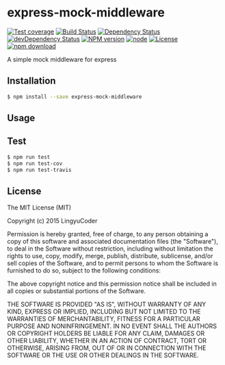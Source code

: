# express-mock-middleware

[![Test coverage](https://img.shields.io/coveralls/LingyuCoder/express-mock-middleware.svg?style=flat-square)](https://coveralls.io/r/LingyuCoder/express-mock-middleware?branch=master)
[![Build Status](https://travis-ci.org/LingyuCoder/express-mock-middleware.png)](https://travis-ci.org/LingyuCoder/express-mock-middleware)
[![Dependency Status](https://david-dm.org/LingyuCoder/express-mock-middleware.svg)](https://david-dm.org/LingyuCoder/express-mock-middleware)
[![devDependency Status](https://david-dm.org/LingyuCoder/express-mock-middleware/dev-status.svg)](https://david-dm.org/LingyuCoder/express-mock-middleware#info=devDependencies)
[![NPM version](http://img.shields.io/npm/v/express-mock-middleware.svg?style=flat-square)](http://npmjs.org/package/express-mock-middleware)
[![node](https://img.shields.io/badge/node.js-%3E=_4.0-green.svg?style=flat-square)](http://nodejs.org/download/)
[![License](http://img.shields.io/npm/l/express-mock-middleware.svg?style=flat-square)](LICENSE)
[![npm download](https://img.shields.io/npm/dm/express-mock-middleware.svg?style=flat-square)](https://npmjs.org/package/express-mock-middleware)

A simple  mock middleware for express

## Installation

```bash
$ npm install --save express-mock-middleware
```

## Usage

## Test

```bash
$ npm run test
$ npm run test-cov
$ npm run test-travis
```

## License

The MIT License (MIT)

Copyright (c) 2015 LingyuCoder

Permission is hereby granted, free of charge, to any person obtaining a copy
of this software and associated documentation files (the "Software"), to deal
in the Software without restriction, including without limitation the rights
to use, copy, modify, merge, publish, distribute, sublicense, and/or sell
copies of the Software, and to permit persons to whom the Software is
furnished to do so, subject to the following conditions:

The above copyright notice and this permission notice shall be included in all
copies or substantial portions of the Software.

THE SOFTWARE IS PROVIDED "AS IS", WITHOUT WARRANTY OF ANY KIND, EXPRESS OR
IMPLIED, INCLUDING BUT NOT LIMITED TO THE WARRANTIES OF MERCHANTABILITY,
FITNESS FOR A PARTICULAR PURPOSE AND NONINFRINGEMENT. IN NO EVENT SHALL THE
AUTHORS OR COPYRIGHT HOLDERS BE LIABLE FOR ANY CLAIM, DAMAGES OR OTHER
LIABILITY, WHETHER IN AN ACTION OF CONTRACT, TORT OR OTHERWISE, ARISING FROM,
OUT OF OR IN CONNECTION WITH THE SOFTWARE OR THE USE OR OTHER DEALINGS IN THE
SOFTWARE.
